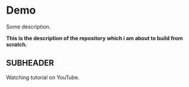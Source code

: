 # Demo

Some description.

**This is the description of the repository which i am about to build from scratch.**

## SUBHEADER ##
Watching tutorial on YouTube.

